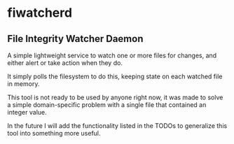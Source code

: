 # fiwatcherd


## File Integrity Watcher Daemon

A simple lightweight service to watch one or more files for changes, and either alert or take action when they do.

It simply polls the filesystem to do this, keeping state on each watched file in memory.

This tool is not ready to be used by anyone right now, it was made to solve a simple domain-specific problem with a single file that contained an integer value.

In the future I will add the functionality listed in the TODOs to generalize this tool into something more useful.

